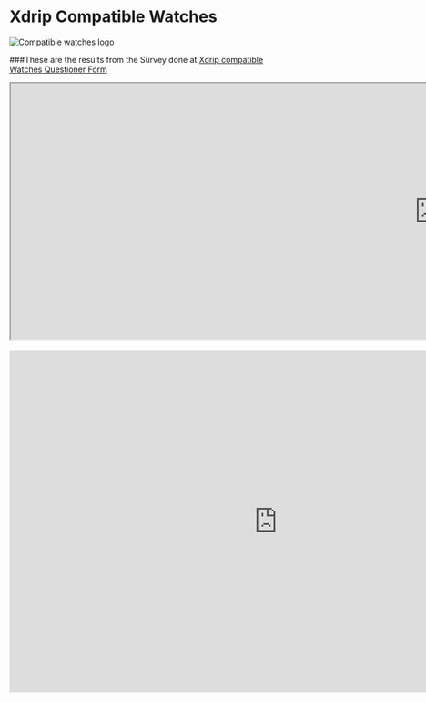 # Xdrip Compatible Watches


<img width="auto" height="auto" border="0" align="center"  src="/my-project/img/Watches/xdrip compatible watches_1563058676051.png" title="Compatible watches logo"/><br>

###These are the results from the Survey done at <a title="Xdrip compatible Watches Questioner Form" href="https://forms.gle/RzMvHEM89gmbMT2TA">Xdrip compatible Watches Questioner Form</a>



<iframe width="1500" height="450" src="https://docs.google.com/spreadsheets/d/e/2PACX-1vTxsAItZSMRCp2YBO1bCnnNNHo0A3a2MNBTM0Je7WFRoScmOHZR807lbusqNPdnNr_6KjSsyQVxP2fm/pubhtml?widget=true&amp;headers=false"></iframe>

<br>
<br>

<iframe width="940" height="600" marginwidth="0" marginheight="0" src="https://docs.google.com/forms/d/e/1FAIpQLScEzDtI5bMXFj2bKpuZ7Sel7yE4KpFMXMFfojIpBAgOdO39IA/viewform?embedded=true" frameborder="0">Loading...</iframe>
